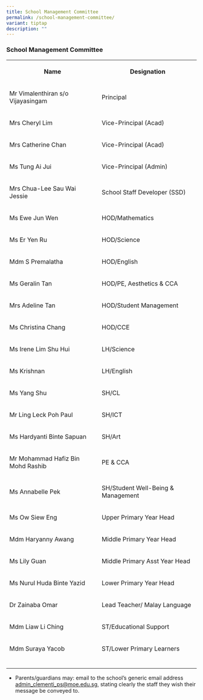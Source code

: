 ```yaml
---
title: School Management Committee
permalink: /school-management-committee/
variant: tiptap
description: ""
---
```

<h3>School Management Committee</h3>
<table style="minWidth: 50px">
<colgroup>
<col>
<col>
</colgroup>
<tbody>
<tr>
<th rowspan="1" colspan="1">
<p>Name</p>
</th>
<th rowspan="1" colspan="1">
<p>Designation</p>
</th>
</tr>
<tr>
<td rowspan="1" colspan="1">
<p>Mr Vimalenthiran s/o Vijayasingam</p>
</td>
<td rowspan="1" colspan="1">
<p>Principal</p>
</td>
</tr>
<tr>
<td rowspan="1" colspan="1">
<p>Mrs Cheryl Lim</p>
</td>
<td rowspan="1" colspan="1">
<p>Vice-Principal (Acad)</p>
</td>
</tr>
<tr>
<td rowspan="1" colspan="1">
<p>Mrs Catherine Chan</p>
</td>
<td rowspan="1" colspan="1">
<p>Vice-Principal (Acad)</p>
</td>
</tr>
<tr>
<td rowspan="1" colspan="1">
<p>Ms Tung Ai Jui</p>
</td>
<td rowspan="1" colspan="1">
<p>Vice-Principal (Admin)</p>
</td>
</tr>
<tr>
<td rowspan="1" colspan="1">
<p>Mrs Chua-Lee Sau Wai Jessie</p>
</td>
<td rowspan="1" colspan="1">
<p>School Staff Developer (SSD)</p>
</td>
</tr>
<tr>
<td rowspan="1" colspan="1">
<p>Ms Ewe Jun Wen</p>
</td>
<td rowspan="1" colspan="1">
<p>HOD/Mathematics</p>
</td>
</tr>
<tr>
<td rowspan="1" colspan="1">
<p>Ms Er Yen Ru</p>
</td>
<td rowspan="1" colspan="1">
<p>HOD/Science</p>
</td>
</tr>
<tr>
<td rowspan="1" colspan="1">
<p>Mdm S Premalatha</p>
</td>
<td rowspan="1" colspan="1">
<p>HOD/English</p>
</td>
</tr>
<tr>
<td rowspan="1" colspan="1">
<p>Ms Geralin Tan</p>
</td>
<td rowspan="1" colspan="1">
<p>HOD/PE, Aesthetics &amp; CCA</p>
</td>
</tr>
<tr>
<td rowspan="1" colspan="1">
<p>Mrs Adeline Tan</p>
</td>
<td rowspan="1" colspan="1">
<p>HOD/Student Management</p>
</td>
</tr>
<tr>
<td rowspan="1" colspan="1">
<p>Ms Christina Chang</p>
</td>
<td rowspan="1" colspan="1">
<p>HOD/CCE</p>
</td>
</tr>
<tr>
<td rowspan="1" colspan="1">
<p>Ms Irene Lim Shu Hui</p>
</td>
<td rowspan="1" colspan="1">
<p>LH/Science</p>
</td>
</tr>
<tr>
<td rowspan="1" colspan="1">
<p>Ms Krishnan</p>
</td>
<td rowspan="1" colspan="1">
<p>LH/English</p>
</td>
</tr>
<tr>
<td rowspan="1" colspan="1">
<p>Ms Yang Shu</p>
</td>
<td rowspan="1" colspan="1">
<p>SH/CL</p>
</td>
</tr>
<tr>
<td rowspan="1" colspan="1">
<p>Mr Ling Leck Poh Paul</p>
</td>
<td rowspan="1" colspan="1">
<p>SH/ICT</p>
</td>
</tr>
<tr>
<td rowspan="1" colspan="1">
<p>Ms Hardyanti Binte Sapuan</p>
</td>
<td rowspan="1" colspan="1">
<p>SH/Art</p>
</td>
</tr>
<tr>
<td rowspan="1" colspan="1">
<p>Mr Mohammad Hafiz Bin Mohd Rashib</p>
</td>
<td rowspan="1" colspan="1">
<p>PE &amp; CCA</p>
</td>
</tr>
<tr>
<td rowspan="1" colspan="1">
<p>Ms Annabelle Pek</p>
</td>
<td rowspan="1" colspan="1">
<p>SH/Student Well-Being &amp; Management</p>
</td>
</tr>
<tr>
<td rowspan="1" colspan="1">
<p>Ms Ow Siew Eng</p>
</td>
<td rowspan="1" colspan="1">
<p>Upper Primary Year Head</p>
</td>
</tr>
<tr>
<td rowspan="1" colspan="1">
<p>Mdm Haryanny Awang</p>
</td>
<td rowspan="1" colspan="1">
<p>Middle Primary Year Head</p>
</td>
</tr>
<tr>
<td rowspan="1" colspan="1">
<p>Ms Lily Guan</p>
</td>
<td rowspan="1" colspan="1">
<p>Middle Primary Asst Year Head</p>
</td>
</tr>
<tr>
<td rowspan="1" colspan="1">
<p>Ms Nurul Huda Binte Yazid</p>
</td>
<td rowspan="1" colspan="1">
<p>Lower Primary Year Head</p>
</td>
</tr>
<tr>
<td rowspan="1" colspan="1">
<p>Dr Zainaba Omar</p>
</td>
<td rowspan="1" colspan="1">
<p>Lead Teacher/ Malay Language</p>
</td>
</tr>
<tr>
<td rowspan="1" colspan="1">
<p>Mdm Liaw Li Ching</p>
</td>
<td rowspan="1" colspan="1">
<p>ST/Educational Support</p>
</td>
</tr>
<tr>
<td rowspan="1" colspan="1">
<p>Mdm Suraya Yacob</p>
</td>
<td rowspan="1" colspan="1">
<p>ST/Lower Primary Learners</p>
</td>
</tr>
<tr>
<td rowspan="1" colspan="1">
<p></p>
</td>
<td rowspan="1" colspan="1">
<p></p>
</td>
</tr>
</tbody>
</table>
<ul data-tight="true" class="tight">
<li>
<p>Parents/guardians may: email to the school’s generic email address <a href="admin_clementi_ps@moe.edu.sg" rel="noopener noreferrer nofollow" target="_blank">admin_clementi_ps@moe.edu.sg</a>,
stating clearly the staff they wish their message be conveyed to.</p>
</li>
</ul>
<p></p>